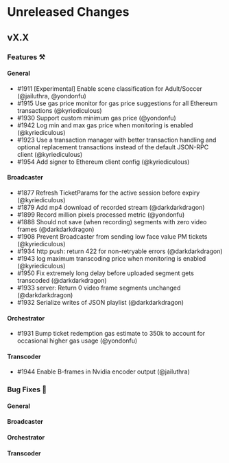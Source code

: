 # Unreleased Changes

## vX.X

### Features ⚒

#### General

- \#1911 [Experimental] Enable scene classification for Adult/Soccer (@jailuthra, @yondonfu)
- \#1915 Use gas price monitor for gas price suggestions for all Ethereum transactions (@kyriediculous)
- \#1930 Support custom minimum gas price (@yondonfu)
- \#1942 Log min and max gas price when monitoring is enabled (@kyriediculous)
- \#1923 Use a transaction manager with better transaction handling and optional replacement transactions instead of the default JSON-RPC client (@kyriediculous)
- \#1954 Add signer to Ethereum client config (@kyriediculous)

#### Broadcaster

- \#1877 Refresh TicketParams for the active session before expiry (@kyriediculous)
- \#1879 Add mp4 download of recorded stream (@darkdarkdragon)
- \#1899 Record million pixels processed metric (@yondonfu)
- \#1888 Should not save (when recording) segments with zero video frames (@darkdarkdragon)
- \#1908 Prevent Broadcaster from sending low face value PM tickets (@kyriediculous)
- \#1934 http push: return 422 for non-retryable errors (@darkdarkdragon)
- \#1943 log maximum transcoding price when monitoring is enabled (@kyriediculous)
- \#1950 Fix extremely long delay before uploaded segment gets transcoded (@darkdarkdragon)
- \#1933 server: Return 0 video frame segments unchanged (@darkdarkdragon)
- \#1932 Serialize writes of JSON playlist (@darkdarkdragon)

#### Orchestrator

- \#1931 Bump ticket redemption gas estimate to 350k to account for occasional higher gas usage (@yondonfu)

#### Transcoder

- \#1944 Enable B-frames in Nvidia encoder output (@jailuthra)

### Bug Fixes 🐞

#### General

#### Broadcaster

#### Orchestrator

#### Transcoder
